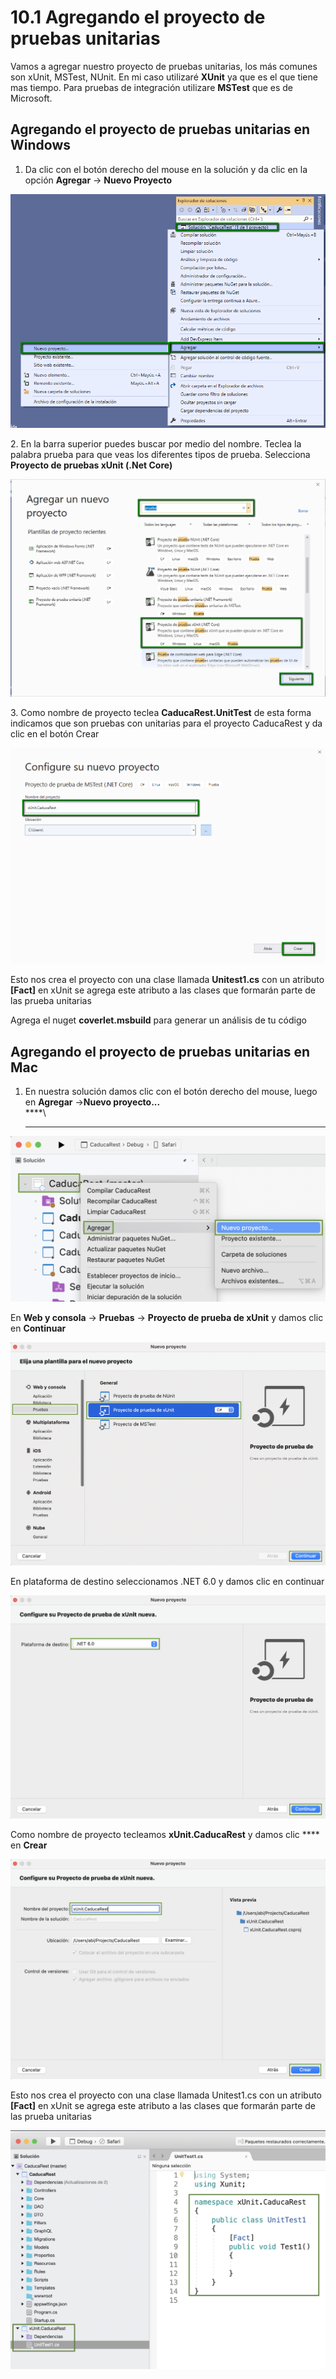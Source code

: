 # 10.1 Agregando el proyecto de pruebas unitarias

Vamos a agregar nuestro proyecto de pruebas unitarias, los más comunes son xUnit, MSTest, NUnit. En mi caso utilizaré **XUnit** ya que es el que tiene mas tiempo. Para pruebas de integración utilizare **MSTest** que es de Microsoft.&#x20;

## Agregando el proyecto de pruebas unitarias en Windows

1. Da clic con el botón derecho del mouse en la solución y da clic en la opción **Agregar** -> **Nuevo Proyecto**

![](<../.gitbook/assets/image (220).png>)

2\. En la barra superior puedes buscar por medio del nombre. Teclea la palabra prueba para que veas los diferentes tipos de prueba. Selecciona **Proyecto de pruebas xUnit (.Net Core)**

![](<../.gitbook/assets/image (223).png>)

3\. Como nombre de proyecto teclea **CaducaRest.UnitTest** de esta forma indicamos que son pruebas con unitarias para el proyecto CaducaRest y da clic en el botón Crear

![](<../.gitbook/assets/image (225).png>)

Esto nos crea el proyecto con una clase llamada **Unitest1.cs** con un atributo **\[Fact]** en xUnit se agrega este atributo a las clases que formarán parte de las prueba unitarias

Agrega el nuget **coverlet.msbuild** para generar un análisis de tu código

## Agregando el proyecto de pruebas unitarias en Mac

1. En nuestra solución damos clic con el botón derecho del mouse, luego en **Agregar** ->**Nuevo proyecto...**\
   ****\
   ****

![](<../.gitbook/assets/image (614).png>)

En **Web y consola** -> **Pruebas** -> **Proyecto de prueba de xUnit** y damos clic en **Continuar**

![](<../.gitbook/assets/image (623).png>)

En plataforma de destino seleccionamos .NET 6.0 y damos clic en continuar

![](<../.gitbook/assets/image (620).png>)

Como nombre de proyecto tecleamos **xUnit.CaducaRest** y damos clic **** en **Crear**

![](<../.gitbook/assets/image (622).png>)

Esto nos crea el proyecto con una clase llamada Unitest1.cs con un atributo **\[Fact]** en xUnit se agrega este atributo a las clases que formarán parte de las prueba unitarias

![](<../.gitbook/assets/image (190).png>)
